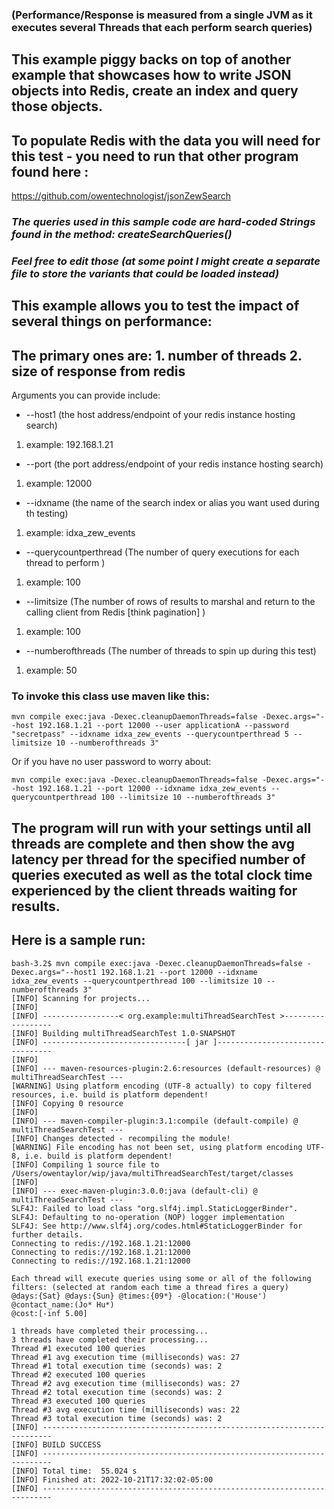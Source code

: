 ### (Performance/Response is measured from a single JVM as it executes several Threads that each perform search queries)
## This example piggy backs on top of another example that showcases how to write JSON objects into Redis, create an index and query those objects.
## To populate Redis with the data you will need for this test - you need to run that other program found here :
https://github.com/owentechnologist/jsonZewSearch

### <em>The queries used in this sample code are hard-coded Strings found in the method: createSearchQueries()
### Feel free to edit those (at some point I might create a separate file to store the variants that could be loaded instead)
</em>

## This example allows you to test the impact of several things on performance: 
## The primary ones are: 1. number of threads 2. size of response from redis 

Arguments you can provide include:
* --host1 (the host address/endpoint of your redis instance hosting search) 
1.   example: 192.168.1.21
* --port (the port address/endpoint of your redis instance hosting search)
1. example:  12000 
* --idxname (the name of the search index or alias you want used during th testing)
1. example:  idxa_zew_events 
* --querycountperthread (The number of query executions for each thread to perform ) 
1. example:  100 
* --limitsize (The number of rows of results to marshal and return to the calling client from Redis [think pagination] ) 
1. example:  100 
* --numberofthreads (The number of threads to spin up during this test)
1. example:  50
### To invoke this class use maven like this:

```
mvn compile exec:java -Dexec.cleanupDaemonThreads=false -Dexec.args="--host 192.168.1.21 --port 12000 --user applicationA --password "secretpass" --idxname idxa_zew_events --querycountperthread 5 --limitsize 10 --numberofthreads 3"
```

Or if you have no user password to worry about:
```
mvn compile exec:java -Dexec.cleanupDaemonThreads=false -Dexec.args="--host 192.168.1.21 --port 12000 --idxname idxa_zew_events --querycountperthread 100 --limitsize 10 --numberofthreads 3"
```

## The program will run with your settings until all threads are complete and then show the avg latency per thread for the specified number of queries executed as well as the total clock time experienced by the client threads waiting for results.

## Here is a sample run:
``` 
bash-3.2$ mvn compile exec:java -Dexec.cleanupDaemonThreads=false -Dexec.args="--host1 192.168.1.21 --port 12000 --idxname idxa_zew_events --querycountperthread 100 --limitsize 10 --numberofthreads 3"
[INFO] Scanning for projects...
[INFO] 
[INFO] -----------------< org.example:multiThreadSearchTest >------------------
[INFO] Building multiThreadSearchTest 1.0-SNAPSHOT
[INFO] --------------------------------[ jar ]---------------------------------
[INFO] 
[INFO] --- maven-resources-plugin:2.6:resources (default-resources) @ multiThreadSearchTest ---
[WARNING] Using platform encoding (UTF-8 actually) to copy filtered resources, i.e. build is platform dependent!
[INFO] Copying 0 resource
[INFO] 
[INFO] --- maven-compiler-plugin:3.1:compile (default-compile) @ multiThreadSearchTest ---
[INFO] Changes detected - recompiling the module!
[WARNING] File encoding has not been set, using platform encoding UTF-8, i.e. build is platform dependent!
[INFO] Compiling 1 source file to /Users/owentaylor/wip/java/multiThreadSearchTest/target/classes
[INFO] 
[INFO] --- exec-maven-plugin:3.0.0:java (default-cli) @ multiThreadSearchTest ---
SLF4J: Failed to load class "org.slf4j.impl.StaticLoggerBinder".
SLF4J: Defaulting to no-operation (NOP) logger implementation
SLF4J: See http://www.slf4j.org/codes.html#StaticLoggerBinder for further details.
Connecting to redis://192.168.1.21:12000
Connecting to redis://192.168.1.21:12000
Connecting to redis://192.168.1.21:12000

Each thread will execute queries using some or all of the following filters: (selected at random each time a thread fires a query)
@days:{Sat} @days:{Sun} @times:{09*} -@location:('House') 
@contact_name:(Jo* Hu*)
@cost:[-inf 5.00]

1 threads have completed their processing...
3 threads have completed their processing...
Thread #1 executed 100 queries
Thread #1 avg execution time (milliseconds) was: 27
Thread #1 total execution time (seconds) was: 2
Thread #2 executed 100 queries
Thread #2 avg execution time (milliseconds) was: 27
Thread #2 total execution time (seconds) was: 2
Thread #3 executed 100 queries
Thread #3 avg execution time (milliseconds) was: 22
Thread #3 total execution time (seconds) was: 2
[INFO] ------------------------------------------------------------------------
[INFO] BUILD SUCCESS
[INFO] ------------------------------------------------------------------------
[INFO] Total time:  55.024 s
[INFO] Finished at: 2022-10-21T17:32:02-05:00
[INFO] ------------------------------------------------------------------------
```
